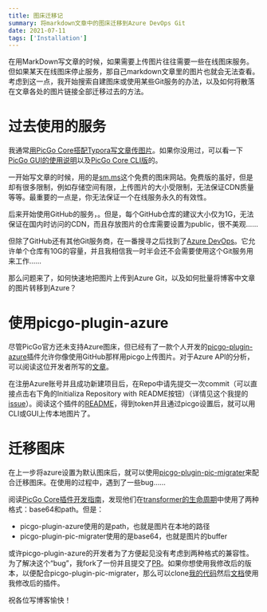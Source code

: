```yaml
---
title: 图床迁移记
summary: 将markdown文章中的图床迁移到Azure DevOps Git
date: 2021-07-11
tags: ['Installation']
---
```


在用MarkDown写文章的时候，如果需要上传图片往往需要一些在线图床服务。但如果某天在线图床停止服务，那自己markdown文章里的图片也就会无法查看。考虑到这一点，我开始搜索自建图床或使用某些Git服务的办法，以及如何将散落在文章各处的图片链接全部迁移过去的方法。

# 过去使用的服务

我通常[用PicGo Core搭配Typora写文章传图片](https://sowevo.com/PicGo-Core%E6%90%AD%E9%85%8DTypora%E8%87%AA%E5%8A%A8%E6%8F%92%E5%85%A5%E5%9B%BE%E7%89%87/)。如果你没用过，可以看一下[PicGo GUI的使用说明](https://picgo.github.io/PicGo-Doc/)以及[PicGo Core CLI版](https://picgo.github.io/PicGo-Core-Doc/)的。

一开始写文章的时候，用的是[sm.ms](https://sm.ms/)这个免费的图床网站。免费版的虽好，但是却有很多限制，例如存储空间有限，上传图片的大小受限制，无法保证CDN质量等等。最重要的一点是，你无法保证一个在线服务永久的有效性。

后来开始使用GitHub的服务，。但是，每个GitHub仓库的建议大小仅为1G，无法保证在国内时访问的CDN，而且存放图片的仓库需要设置为public，很不美观……

但除了GitHub还有其他Git服务商，在一番搜寻之后找到了[Azure DevOps](https://dev.azure.com/)。它允许单个仓库有10G的容量，并且我相信我一时半会还不会需要使用这个Git服务用来工作……

那么问题来了，如何快速地把图片上传到Azure Git，以及如何批量将博客中文章的图片转移到Azure？

#  使用picgo-plugin-azure

尽管PicGo官方还未支持Azure图床，但已经有了一款个人开发的[picgo-plugin-azure](https://www.kikt.top/posts/other/upload-image-to-azure/)插件允许你像使用GitHub那样用picgo上传图片。对于Azure API的分析，可以阅读这位开发者所写的[文章](https://www.kikt.top/posts/other/upload-image-to-azure/)。

在注册Azure账号并且成功新建项目后，在Repo中请先提交一次commit（可以直接点击右下角的Initializa Repository with README按钮）（详情见这个我提的[issue](https://github.com/CaiJingLong/picgo-plugin-azure/issues/7)）。阅读这个插件的[README](https://github.com/CaiJingLong/picgo-plugin-azure/blob/master/README.md)，得到token并且通过picgo设置后，就可以用CLI或GUI上传本地图片了。

# 迁移图床

 在上一步将azure设置为默认图床后，就可以使用[picgo-plugin-pic-migrater](picgo-plugin-pic-migrater)来配合迁移图床。在使用的过程中，遇到了一些bug……

阅读[PicGo Core插件开发指南](https://picgo.github.io/PicGo-Core-Doc/zh/dev-guide/cli.html#%E7%AE%80%E4%BB%8B)，发现他们在[transformer的生命周期](https://picgo.github.io/PicGo-Core-Doc/zh/dev-guide/cli.html#transformer)中使用了两种格式：base64和path。但是：

- picgo-plugin-azure使用的是path，也就是图片在本地的路径
- picgo-plugin-pic-migrater使用的是base64，也就是图片的buffer

或许picgo-plugin-azure的开发者为了方便起见没有考虑到两种格式的兼容性。为了解决这个“bug”，我fork了一份并且提交了[PR](https://github.com/CaiJingLong/picgo-plugin-azure/pull/8)。如果你想使用我修改后的版本，以便配合picgo-plugin-pic-migrater，那么可以clone[我的代码](https://github.com/valeeraZ/picgo-plugin-azure)然后[文档](https://picgo.github.io/PicGo-Core-Doc/zh/dev-guide/deploy.html#%E6%8F%92%E4%BB%B6%E6%B5%8B%E8%AF%95)使用我修改后的插件。



祝各位写博客愉快！